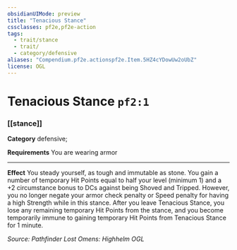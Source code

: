 ```yaml
---
obsidianUIMode: preview
title: "Tenacious Stance"
cssclasses: pf2e,pf2e-action
tags:
  - trait/stance
  - trait/
  - category/defensive
aliases: "Compendium.pf2e.actionspf2e.Item.5HZ4cYDowUw2oUbZ"
license: OGL
---
```

# Tenacious Stance `pf2:1`

### [[stance]]

**Category** defensive; 




**Requirements** You are wearing armor

* * *

**Effect** You steady yourself, as tough and immutable as stone. You gain a number of temporary Hit Points equal to half your level (minimum 1) and a +2 circumstance bonus to DCs against being Shoved and Tripped. However, you no longer negate your armor check penalty or Speed penalty for having a high Strength while in this stance. After you leave Tenacious Stance, you lose any remaining temporary Hit Points from the stance, and you become temporarily immune to gaining temporary Hit Points from Tenacious Stance for 1 minute.

*Source: Pathfinder Lost Omens: Highhelm*
*OGL*